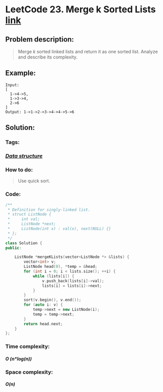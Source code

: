 # LeetCode 23. Merge k Sorted Lists [link](https://leetcode.com/problems/merge-k-sorted-lists/)

## Problem description:

> Merge *k* sorted linked lists and return it as one sorted list. Analyze and describe its complexity.

## Example:

```
Input:
[
  1->4->5,
  1->3->4,
  2->6
]
Output: 1->1->2->3->4->4->5->6
```

## Solution:

### Tags:

### *[Data structure](https://github.com/yang-233/Algorithm-note/tree/master/Data-structure)* 

### How to do:

> Use quick sort.

### Code:

```c++
/**
 * Definition for singly-linked list.
 * struct ListNode {
 *     int val;
 *     ListNode *next;
 *     ListNode(int x) : val(x), next(NULL) {}
 * };
 */
class Solution {
public:

    ListNode *mergeKLists(vector<ListNode *> &lists) {
        vector<int> v;
        ListNode head(0), *temp = &head;
        for (int i = 0; i < lists.size(); ++i) {
            while (lists[i]) {
                v.push_back(lists[i]->val);
                lists[i] = lists[i]->next;
            }
        }
        sort(v.begin(), v.end());
        for (auto i: v) {
            temp->next = new ListNode(i);
            temp = temp->next;
        }
        return head.next;
    }
};
```

### Time complexity:

#### *O (n\*log(n))*

### Space complexity:

#### *O(n)*

